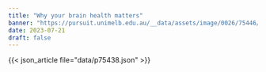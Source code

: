 ```yaml
---
title: "Why your brain health matters"
banner: "https://pursuit.unimelb.edu.au/__data/assets/image/0026/75446/Why-your-brain-health-matters_3ef58e60-aa86-49a8-a26d-99fb46bebcbf.jpg"
date: 2023-07-21
draft: false
---
```


{{< json_article file="data/p75438.json" >}}